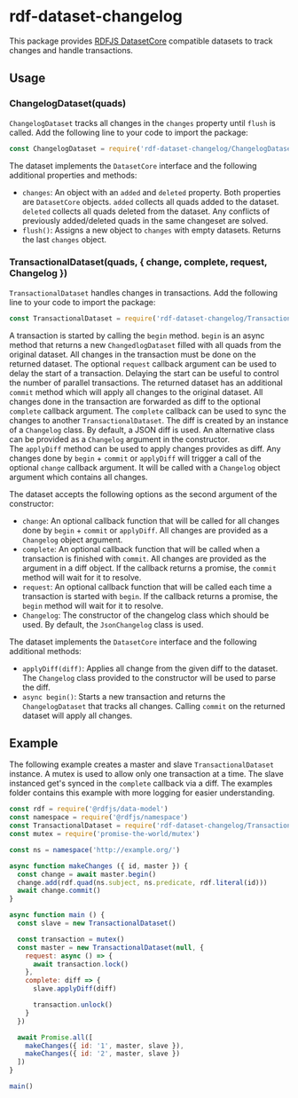 # rdf-dataset-changelog

This package provides [RDFJS DatasetCore](https://rdf.js.org/dataset-spec/#datasetcore-interface) compatible datasets to track changes and handle transactions.

## Usage

### ChangelogDataset(quads)

`ChangelogDataset` tracks all changes in the `changes` property until `flush` is called.
Add the following line to your code to import the package: 

```javascript
const ChangelogDataset = require('rdf-dataset-changelog/ChangelogDataset')
```

The dataset implements the `DatasetCore` interface and the following additional properties and methods:

- `changes`: An object with an `added` and `deleted` property.
  Both properties are `DatasetCore` objects.
  `added` collects all quads added to the dataset.
  `deleted` collects all quads deleted from the dataset.
  Any conflicts of previously added/deleted quads in the same changeset are solved. 
- `flush()`: Assigns a new object to `changes` with empty datasets. 
  Returns the last `changes` object. 

### TransactionalDataset(quads, { change, complete, request, Changelog })

`TransactionalDataset` handles changes in transactions.
Add the following line to your code to import the package:

```javascript
const TransactionalDataset = require('rdf-dataset-changelog/TransactionalDataset')
```

A transaction is started by calling the `begin` method.
`begin` is an async method that returns a new `ChangedlogDataset` filled with all quads from the original dataset.
All changes in the transaction must be done on the returned dataset.
The optional `request` callback argument can be used to delay the start of a transaction.
Delaying the start can be useful to control the number of parallel transactions.
The returned dataset has an additional `commit` method which will apply all changes to the original dataset. 
All changes done in the transaction are forwarded as diff to the optional `complete` callback argument.
The `complete` callback can be used to sync the changes to another `TransactionalDataset`. 
The diff is created by an instance of a `Changelog` class.
By default, a JSON diff is used.
An alternative class can be provided as a `Changelog` argument in the constructor.   
The `applyDiff` method can be used to apply changes provides as diff.
Any changes done by `begin` + `commit` or `applyDiff` will trigger a call of the optional `change` callback argument.
It will be called with a `Changelog` object argument which contains all changes.

The dataset accepts the following options as the second argument of the constructor:

- `change`: An optional callback function that will be called for all changes done by `begin` + `commit` or `applyDiff`.
  All changes are provided as a `Changelog` object argument. 
- `complete`: An optional callback function that will be called when a transaction is finished with `commit`.
  All changes are provided as the argument in a diff object.
  If the callback returns a promise, the `commit` method will wait for it to resolve.
- `request`: An optional callback function that will be called each time a transaction is started with `begin`.
  If the callback returns a promise, the `begin` method will wait for it to resolve.
- `Changelog`: The constructor of the changelog class which should be used.
  By default, the `JsonChangelog` class is used.

The dataset implements the `DatasetCore` interface and the following additional methods:

- `applyDiff(diff)`: Applies all change from the given diff to the dataset.
  The `Changelog` class provided to the constructor will be used to parse the diff.
- `async begin()`: Starts a new transaction and returns the `ChangelogDataset` that tracks all changes.
  Calling `commit` on the returned dataset will apply all changes.

## Example

The following example creates a master and slave `TransactionalDataset` instance.
A mutex is used to allow only one transaction at a time.
The slave instanced get's synced in the `complete` callback via a diff.
The examples folder contains this example with more logging for easier understanding.

```javascript
const rdf = require('@rdfjs/data-model')
const namespace = require('@rdfjs/namespace')
const TransactionalDataset = require('rdf-dataset-changelog/TransactionalDataset')
const mutex = require('promise-the-world/mutex')

const ns = namespace('http://example.org/')

async function makeChanges ({ id, master }) {
  const change = await master.begin()
  change.add(rdf.quad(ns.subject, ns.predicate, rdf.literal(id)))
  await change.commit()
}

async function main () {
  const slave = new TransactionalDataset()

  const transaction = mutex()
  const master = new TransactionalDataset(null, {
    request: async () => {
      await transaction.lock()
    },
    complete: diff => {
      slave.applyDiff(diff)

      transaction.unlock()
    }
  })

  await Promise.all([
    makeChanges({ id: '1', master, slave }),
    makeChanges({ id: '2', master, slave })
  ])
}

main()

```
